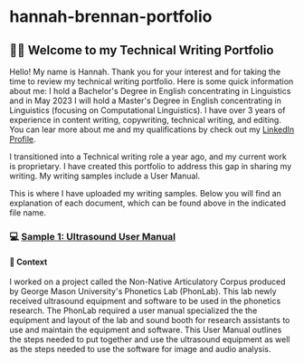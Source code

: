 # hannah-brennan-portfolio
## 👩‍💻 Welcome to my Technical Writing Portfolio
Hello! My name is Hannah. Thank you for your interest and for taking the time to review my technical writing portfolio.
Here is some quick information about me: I hold a Bachelor's Degree in English concentrating in Linguistics and in May 2023 I will hold a Master's Degree in English concentrating in Linguistics (focusing on Computational Linguistics). I have over 3 years of experience in content writing, copywriting, technical writing, and editing. You can lear more about me and my qualifications by check out my [LinkedIn Profile](https://www.linkedin.com/in/hannah-brennan-ba9562ab "Hannah Brennan LinkedIn").

I transitioned into a Technical writing role a year ago, and my current work is proprietary. I have created this portfolio to address this gap in sharing my writing. My writing samples include a User Manual.

This is where I have uploaded my writing samples. Below you will find an explanation of each document, which can be found above in the indicated file name.

### 💻 [Sample 1: Ultrasound User Manual](https://github.com/hannahbrenn/hannah-brennan-portfolio/blob/main/Ultrasound_User_Manual.pdf "Ultrasound User Manual")
#### 📂 Context
I worked on a project called the Non-Native Articulatory Corpus produced by George Mason University's Phonetics Lab (PhonLab). This lab newly received ultrasound equipment and software to be used in the phonetics research. The PhonLab required a user manual specialized the the equipment and layout of the lab and sound booth for research assistants to use and maintain the equipment and software.
This User Manual outlines the steps needed to put together and use the ultrasound equipment as well as the steps needed to use the software for image and audio analysis.
